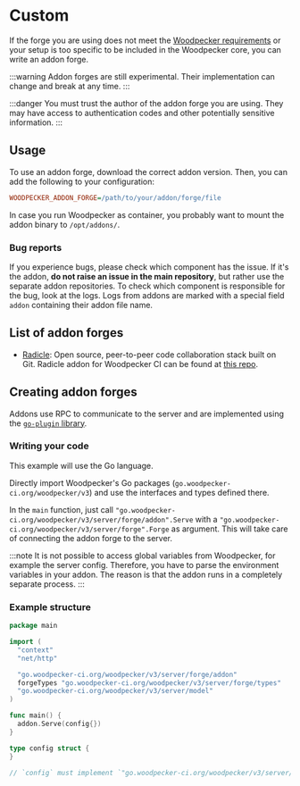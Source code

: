 # Custom

If the forge you are using does not meet the [Woodpecker requirements](../../../92-development/02-core-ideas.md#forges) or your setup is too specific to be included in the Woodpecker core, you can write an addon forge.

:::warning
Addon forges are still experimental. Their implementation can change and break at any time.
:::

:::danger
You must trust the author of the addon forge you are using. They may have access to authentication codes and other potentially sensitive information.
:::

## Usage

To use an addon forge, download the correct addon version. Then, you can add the following to your configuration:

```ini
WOODPECKER_ADDON_FORGE=/path/to/your/addon/forge/file
```

In case you run Woodpecker as container, you probably want to mount the addon binary to `/opt/addons/`.

### Bug reports

If you experience bugs, please check which component has the issue. If it's the addon, **do not raise an issue in the main repository**, but rather use the separate addon repositories. To check which component is responsible for the bug, look at the logs. Logs from addons are marked with a special field `addon` containing their addon file name.

## List of addon forges

- [Radicle](https://radicle.xyz/): Open source, peer-to-peer code collaboration stack built on Git. Radicle addon for Woodpecker CI can be found at [this repo](https://explorer.radicle.gr/nodes/seed.radicle.gr/rad:z39Cf1XzrvCLRZZJRUZnx9D1fj5ws).

## Creating addon forges

Addons use RPC to communicate to the server and are implemented using the [`go-plugin` library](https://github.com/hashicorp/go-plugin).

### Writing your code

This example will use the Go language.

Directly import Woodpecker's Go packages (`go.woodpecker-ci.org/woodpecker/v3`) and use the interfaces and types defined there.

In the `main` function, just call `"go.woodpecker-ci.org/woodpecker/v3/server/forge/addon".Serve` with a `"go.woodpecker-ci.org/woodpecker/v3/server/forge".Forge` as argument.
This will take care of connecting the addon forge to the server.

:::note
It is not possible to access global variables from Woodpecker, for example the server config. Therefore, you have to parse the environment variables in your addon. The reason is that the addon runs in a completely separate process.
:::

### Example structure

```go
package main

import (
  "context"
  "net/http"

  "go.woodpecker-ci.org/woodpecker/v3/server/forge/addon"
  forgeTypes "go.woodpecker-ci.org/woodpecker/v3/server/forge/types"
  "go.woodpecker-ci.org/woodpecker/v3/server/model"
)

func main() {
  addon.Serve(config{})
}

type config struct {
}

// `config` must implement `"go.woodpecker-ci.org/woodpecker/v3/server/forge".Forge`. You must directly use Woodpecker's packages - see imports above.
```
